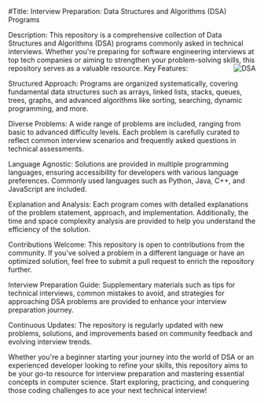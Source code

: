 #Title: Interview Preparation: Data Structures and Algorithms (DSA) Programs

Description:
This repository is a comprehensive collection of Data Structures and Algorithms (DSA) programs commonly asked in technical interviews. Whether you're preparing for software engineering interviews at top tech companies or aiming to strengthen your problem-solving skills, this repository serves as a valuable resource.
<img align="right" src="https://i.ytimg.com/vi/lq60Vfa_U4U/maxresdefault.jpg" alt="DSA">
Key Features:

Structured Approach: Programs are organized systematically, covering fundamental data structures such as arrays, linked lists, stacks, queues, trees, graphs, and advanced algorithms like sorting, searching, dynamic programming, and more.

Diverse Problems: A wide range of problems are included, ranging from basic to advanced difficulty levels. Each problem is carefully curated to reflect common interview scenarios and frequently asked questions in technical assessments.

Language Agnostic: Solutions are provided in multiple programming languages, ensuring accessibility for developers with various language preferences. Commonly used languages such as Python, Java, C++, and JavaScript are included.

Explanation and Analysis: Each program comes with detailed explanations of the problem statement, approach, and implementation. Additionally, the time and space complexity analysis are provided to help you understand the efficiency of the solution.

Contributions Welcome: This repository is open to contributions from the community. If you've solved a problem in a different language or have an optimized solution, feel free to submit a pull request to enrich the repository further.

Interview Preparation Guide: Supplementary materials such as tips for technical interviews, common mistakes to avoid, and strategies for approaching DSA problems are provided to enhance your interview preparation journey.

Continuous Updates: The repository is regularly updated with new problems, solutions, and improvements based on community feedback and evolving interview trends.

Whether you're a beginner starting your journey into the world of DSA or an experienced developer looking to refine your skills, this repository aims to be your go-to resource for interview preparation and mastering essential concepts in computer science. Start exploring, practicing, and conquering those coding challenges to ace your next technical interview!
